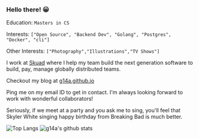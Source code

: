 ### Hello there! :grinning:

Education: `Masters in CS`

Interests: `["Open Source", "Backend Dev", "Golang", "Postgres", "Docker", "cli"]`

Other Interests: `["Photography","Illustrations","TV Shows"]`

I work at [Skuad](https://www.skuad.io/) where I help my team build the next generation software to build, pay, manage globally distributed teams.

Checkout my blog at [g14a.github.io](https://g14a.github.io/)

Ping me on my email ID to get in contact. I'm always looking forward to work with wonderful collaborators!

Seriously, if we meet at a party and you ask me to sing, you'll feel that Skyler White singing happy birthday from Breaking Bad is much better.

![Top Langs](https://github-readme-stats.vercel.app/api/top-langs/?username=g14a&hide=html)
![g14a's github stats](https://github-readme-stats.vercel.app/api?username=g14a&show_icons=true)
